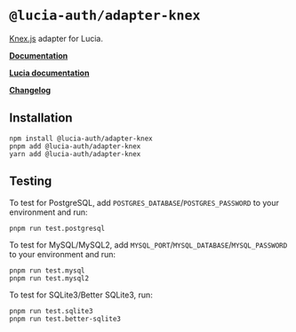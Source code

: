 # `@lucia-auth/adapter-knex`

[Knex.js](https://knexjs.org/) adapter for Lucia.

**[Documentation]()**

**[Lucia documentation](https://v3.lucia-auth.com)**

**[Changelog](https://github.com/shig07770/lucia/tree/adapter-knex/packages/adapter-knex)**

## Installation

```
npm install @lucia-auth/adapter-knex
pnpm add @lucia-auth/adapter-knex
yarn add @lucia-auth/adapter-knex
```

## Testing
To test for PostgreSQL, add `POSTGRES_DATABASE`/`POSTGRES_PASSWORD` to your environment and run:
```
pnpm run test.postgresql
```

To test for MySQL/MySQL2, add `MYSQL_PORT`/`MYSQL_DATABASE`/`MYSQL_PASSWORD` to your environment and run:
```
pnpm run test.mysql
pnpm run test.mysql2
```

To test for SQLite3/Better SQLite3, run:
```
pnpm run test.sqlite3
pnpm run test.better-sqlite3
```
